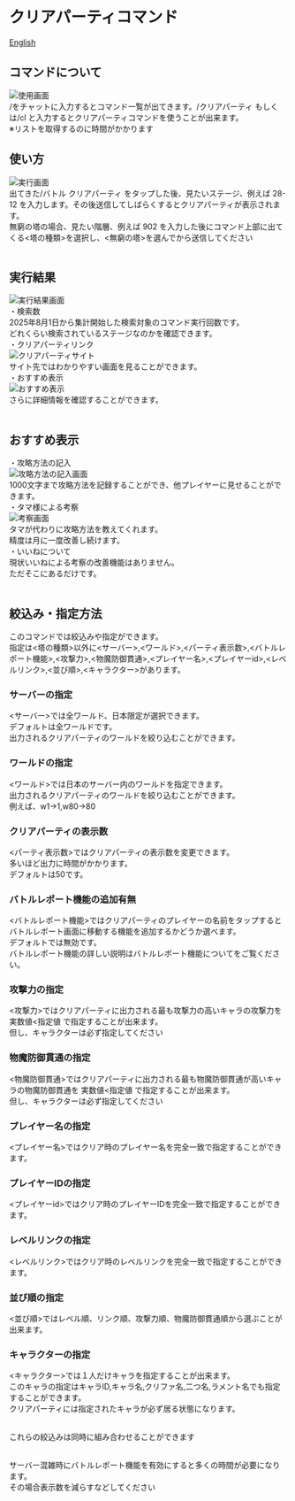 # クリアパーティコマンド
[English](HelpClearPartyEN.md)<br>
## コマンドについて
![使用画面](HelpClearPartyCommandJP.png)<br>
/をチャットに入力するとコマンド一覧が出てきます。/クリアパーティ もしくは/cl と入力するとクリアパーティコマンドを使うことが出来ます。<br>
※リストを取得するのに時間がかかります<br>
## 使い方
![実行画面](HelpClearPartyExecutionJP.png)<br>
出てきた/バトル クリアパーティ をタップした後、見たいステージ、例えば 28-12 を入力します。その後送信してしばらくするとクリアパーティが表示されます。<br>
無窮の塔の場合、見たい階層、例えば 902 を入力した後にコマンド上部に出てくる<塔の種類>を選択し、<無窮の塔>を選んでから送信してください<br><br>

## 実行結果
![実行結果画面](HelpClearPartyExecutionResultJP.png)<br>
・検索数<br>
2025年8月1日から集計開始した検索対象のコマンド実行回数です。<br>
どれくらい検索されているステージなのかを確認できます。<br>
・クリアパーティリンク<br>
![クリアパーティサイト](HelpClearPartyDisplayJP.png)<br>
サイト先ではわかりやすい画面を見ることができます。<br>
・おすすめ表示<br>
![おすすめ表示](HelpClearPartyExecutionResultSRBJP.png)<br>
さらに詳細情報を確認することができます。<br><br>

## おすすめ表示
・攻略方法の記入<br>
![攻略方法の記入画面](HelpClearPartyExecutionResultSRBSaveJP.png)<br>
1000文字まで攻略方法を記録することができ、他プレイヤーに見せることができます。<br>
・タマ様による考察<br>
![考察画面](HelpClearPartyExecutionResultSRBTamaJP.png)<br>
タマが代わりに攻略方法を教えてくれます。<br>
精度は月に一度改善し続けます。<br>
・いいねについて<br>
現状いいねによる考察の改善機能はありません。<br>
ただそこにあるだけです。<br><br>

## 絞込み・指定方法
このコマンドでは絞込みや指定ができます。<br>
指定は<塔の種類>以外に<サーバー>,<ワールド>,<パーティ表示数>,<バトルレポート機能>,<攻撃力>,<物魔防御貫通>,<プレイヤー名>,<プレイヤーid>,<レベルリンク>,<並び順>,<キャラクター>があります。<br>

### サーバーの指定
<サーバー>では全ワールド、日本限定が選択できます。<br>
デフォルトは全ワールドです。<br>
出力されるクリアパーティのワールドを絞り込むことができます。<br>

### ワールドの指定
<ワールド>では日本のサーバー内のワールドを指定できます。<br>
出力されるクリアパーティのワールドを絞り込むことができます。<br>
例えば、w1→1,w80→80<br>

### クリアパーティの表示数
<パーティ表示数>ではクリアパーティの表示数を変更できます。<br>
多いほど出力に時間がかかります。<br>
デフォルトは50です。<br>

### バトルレポート機能の追加有無
<バトルレポート機能>ではクリアパーティのプレイヤーの名前をタップするとバトルレポート画面に移動する機能を追加するかどうか選べます。<br>
デフォルトでは無効です。<br>
バトルレポート機能の詳しい説明はバトルレポート機能についてをご覧ください。<br>

### 攻撃力の指定
<攻撃力>ではクリアパーティに出力される最も攻撃力の高いキャラの攻撃力を 実数値<指定値 で指定することが出来ます。 <br>
但し、キャラクターは必ず指定してください<br>

### 物魔防御貫通の指定
<物魔防御貫通>ではクリアパーティに出力される最も物魔防御貫通が高いキャラの物魔防御貫通を 実数値<指定値 で指定することが出来ます。<br>
但し、キャラクターは必ず指定してください<br>

### プレイヤー名の指定
<プレイヤー名>ではクリア時のプレイヤー名を完全一致で指定することができます。<br>

### プレイヤーIDの指定
<プレイヤーid>ではクリア時のプレイヤーIDを完全一致で指定することができます。<br>

### レベルリンクの指定
<レベルリンク>ではクリア時のレベルリンクを完全一致で指定することができます。<br>

### 並び順の指定
<並び順>ではレベル順、リンク順、攻撃力順、物魔防御貫通順から選ぶことが出来ます。<br>

### キャラクターの指定
<キャラクター>では１人だけキャラを指定することが出来ます。<br>
このキャラの指定はキャラID,キャラ名,クリファ名,二つ名,ラメント名でも指定することができます。<br>
クリアパーティには指定されたキャラが必ず居る状態になります。<br><br>



これらの絞込みは同時に組み合わせることができます<br><br>

サーバー混雑時にバトルレポート機能を有効にすると多くの時間が必要になります。<br>
その場合表示数を減らすなどしてください